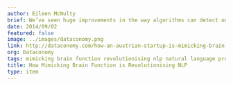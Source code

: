 ```yaml
---
author: Eileen McNulty
brief: We’ve seen huge improvements in the way algorithms can detect our language and dialogue. IBM have continued to pour money and resources into the development of Watson; Apple have moved
date: 2014/09/02
featured: false
image: ../images/dataconomy.png
link: http://dataconomy.com/how-an-austrian-startup-is-mimicking-brain-function-to-revolutionise-nlp/
org: Dataconomy
tags: mimicking brain function revolutionising nlp natural language processing numenta nupic cortical.io
title: How Mimicking Brain Function is Revolutionising NLP
type: item
---
```

